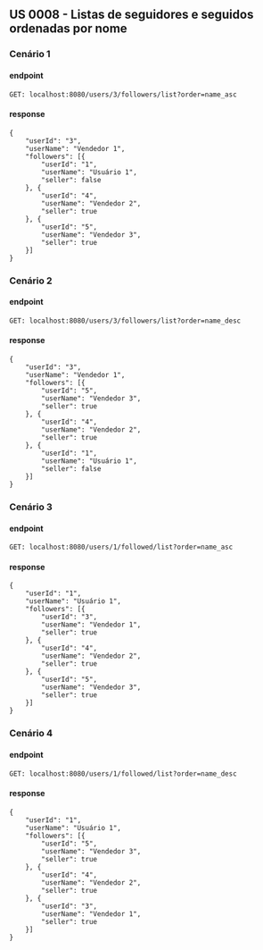 ## US 0008 - Listas de seguidores e seguidos ordenadas por nome

### Cenário 1
#### endpoint
```
GET: localhost:8080/users/3/followers/list?order=name_asc
```
#### response
```
{
    "userId": "3",
    "userName": "Vendedor 1",
    "followers": [{
        "userId": "1",
        "userName": "Usuário 1",
        "seller": false
    }, {
        "userId": "4",
        "userName": "Vendedor 2",
        "seller": true
    }, {
        "userId": "5",
        "userName": "Vendedor 3",
        "seller": true
    }]
}
```
### Cenário 2
#### endpoint
```
GET: localhost:8080/users/3/followers/list?order=name_desc
```
#### response
```
{
    "userId": "3",
    "userName": "Vendedor 1",
    "followers": [{
        "userId": "5",
        "userName": "Vendedor 3",
        "seller": true
    }, {
        "userId": "4",
        "userName": "Vendedor 2",
        "seller": true
    }, {
        "userId": "1",
        "userName": "Usuário 1",
        "seller": false
    }]
}
```
### Cenário 3
#### endpoint
```
GET: localhost:8080/users/1/followed/list?order=name_asc
```
#### response
```
{
    "userId": "1",
    "userName": "Usuário 1",
    "followers": [{
        "userId": "3",
        "userName": "Vendedor 1",
        "seller": true
    }, {
        "userId": "4",
        "userName": "Vendedor 2",
        "seller": true
    }, {
        "userId": "5",
        "userName": "Vendedor 3",
        "seller": true
    }]
}
```
### Cenário 4
#### endpoint
```
GET: localhost:8080/users/1/followed/list?order=name_desc
```
#### response
```
{
    "userId": "1",
    "userName": "Usuário 1",
    "followers": [{
        "userId": "5",
        "userName": "Vendedor 3",
        "seller": true
    }, {
        "userId": "4",
        "userName": "Vendedor 2",
        "seller": true
    }, {
        "userId": "3",
        "userName": "Vendedor 1",
        "seller": true
    }]
}
```